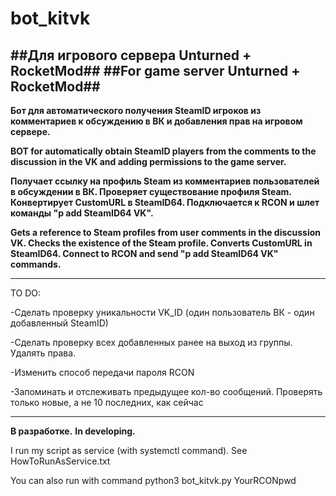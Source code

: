 # bot_kitvk
##Для игрового сервера Unturned + RocketMod##
##For game server Unturned + RocketMod##
----------------------------------------------------------------------------
**Бот для автоматического получения SteamID игроков из комментариев к обсуждению в ВК и добавления прав на игровом сервере.**

**BOT for automatically obtain SteamID players from the comments to the discussion in the VK and adding permissions to the game server.**

**Получает ссылку на профиль Steam из комментариев пользователей в обсуждении в ВК. Проверяет существование профиля Steam. Конвертирует CustomURL в SteamID64. Подключается к RCON и шлет команды "p add SteamID64 VK".**

**Gets a reference to Steam profiles from user comments in the discussion VK. Checks the existence of the Steam profile. Converts CustomURL in SteamID64. Connect to RCON and send "p add SteamID64 VK" commands.**

-----------------------------------------------------------------------------


TO DO:

-Сделать проверку уникальности VK_ID (один пользователь ВК - один добавленный SteamID)

-Сделать проверку всех добавленных ранее на выход из группы. Удалять права.

-Изменить способ передачи пароля RCON

-Запоминать и отслеживать предыдущее кол-во сообщений. Проверять только новые, а не 10 последних, как сейчас

-----------------------------------------------------------------------------

**В разработке.**
**In developing.**

I run my script as service (with systemctl command). See HowToRunAsService.txt

You can also run with command python3 bot_kitvk.py YourRCONpwd

